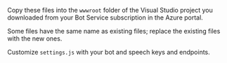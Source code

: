 Copy these files into the `wwwroot` folder of the Visual Studio project you downloaded from your Bot Service subscription in the Azure portal.

Some files have the same name as existing files; replace the existing files with the new ones.

Customize `settings.js` with your bot and speech keys and endpoints.